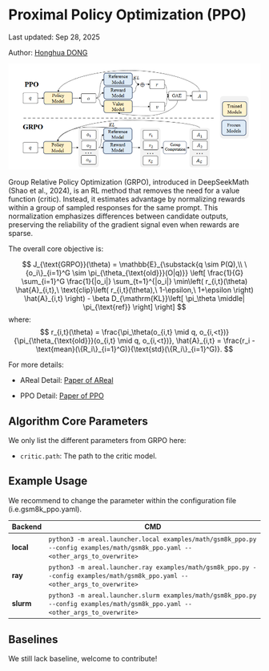 # Proximal Policy Optimization (PPO)

Last updated: Sep 28, 2025

Author: [Honghua DONG](https://github.com/dhh1995)

![ppo figure](../figures/grpo.png)

Group Relative Policy Optimization (GRPO), introduced in DeepSeekMath (Shao et al.,
2024), is an RL method that removes the need for a value function (critic). Instead, it
estimates advantage by normalizing rewards within a group of sampled responses for the
same prompt. This normalization emphasizes differences between candidate outputs,
preserving the reliability of the gradient signal even when rewards are sparse.

The overall core objective is:


$$
J_{\text{GRPO}}(\theta) = \mathbb{E}_{\substack{q \sim P(Q),\\ \{o_i\}_{i=1}^G \sim \pi_{\theta_{\text{old}}}(O|q)}} \left[ \frac{1}{G} \sum_{i=1}^G \frac{1}{|o_i|} \sum_{t=1}^{|o_i|} \min\left( r_{i,t}(\theta) \hat{A}_{i,t},\ \text{clip}\left( r_{i,t}(\theta),\ 1-\epsilon,\ 1+\epsilon \right) \hat{A}_{i,t} \right) - \beta D_{\mathrm{KL}}\left[ \pi_\theta \middle| \pi_{\text{ref}} \right] \right]
$$
where:
$$
r_{i,t}(\theta) = \frac{\pi_\theta(o_{i,t} \mid q, o_{i,<t})}{\pi_{\theta_{\text{old}}}(o_{i,t} \mid q, o_{i,<t})},
\hat{A}_{i,t} = \frac{r_i - \text{mean}(\{R_i\}_{i=1}^G)}{\text{std}(\{R_i\}_{i=1}^G)}.
$$



For more details:

- AReal Detail: [Paper of AReal](https://arxiv.org/abs/2505.24298)

- PPO Detail: [Paper of PPO](https://arxiv.org/abs/1707.06347)

## Algorithm Core Parameters

We only list the different parameters from GRPO here:

- `critic.path`: The path to the critic model.

## Example Usage

We recommend to change the parameter within the configuration file
(i.e.gsm8k_ppo.yaml).

| Backend   | CMD                                                                                                                              |
| --------- | -------------------------------------------------------------------------------------------------------------------------------- |
| **local** | `python3 -m areal.launcher.local examples/math/gsm8k_ppo.py --config examples/math/gsm8k_ppo.yaml --<other_args_to_overwrite>` |
| **ray**   | `python3 -m areal.launcher.ray examples/math/gsm8k_ppo.py --config examples/math/gsm8k_ppo.yaml --<other_args_to_overwrite>`   |
| **slurm** | `python3 -m areal.launcher.slurm examples/math/gsm8k_ppo.py --config examples/math/gsm8k_ppo.yaml --<other_args_to_overwrite>` |

## Baselines

We still lack baseline, welcome to contribute!
